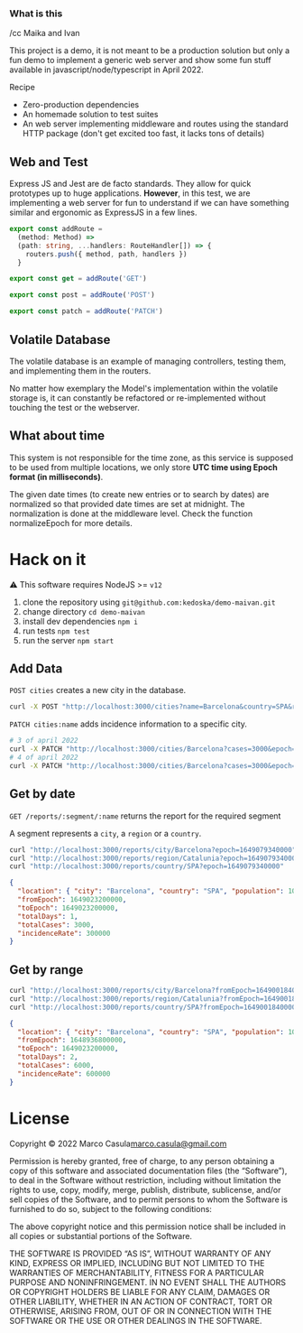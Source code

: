 ### What is this

/cc Maika and Ivan

This project is a demo, it is not meant to be a production solution but only a fun demo to implement a generic web server and show some fun stuff available in javascript/node/typescript in April 2022.

Recipe
- Zero-production dependencies
- An homemade solution to test suites
- An web server implementing middleware and routes using the standard HTTP package (don't get excited too fast, it lacks tons of details) 

## Web and Test

Express JS and Jest are de facto standards. They allow for quick prototypes up to huge applications. **However**, in this test, we are implementing a web server for fun to understand if we can have something similar and ergonomic as ExpressJS in a few lines.

```ts
export const addRoute =
  (method: Method) =>
  (path: string, ...handlers: RouteHandler[]) => {
    routers.push({ method, path, handlers })
  }

export const get = addRoute('GET')

export const post = addRoute('POST')

export const patch = addRoute('PATCH')
```

## Volatile Database

The volatile database is an example of managing controllers, testing them, and implementing them in the routers.

No matter how exemplary the Model's implementation within the volatile storage is, it can constantly be refactored or re-implemented without touching the test or the webserver.


## What about time

This system is not responsible for the time zone, as this service is supposed to be used from multiple locations, we only store **UTC time using Epoch format (in milliseconds)**.<br/>

The given date times (to create new entries or to search by dates) are normalized so that provided date times are set at midnight.
The normalization is done at the middleware level. Check the function normalizeEpoch for more details.


# Hack on it

:warning: This software requires NodeJS >= `v12`

1. clone the repository using `git@github.com:kedoska/demo-maivan.git`
2. change directory `cd demo-maivan`
3. install dev dependencies `npm i`
4. run tests `npm test`
5. run the server `npm start`


## Add Data

`POST cities` creates a new city in the database.

```bash
curl -X POST "http://localhost:3000/cities?name=Barcelona&country=SPA&region=Catalunia&population=1000"
```

`PATCH cities:name` adds incidence information to a specific city.

```bash
# 3 of april 2022
curl -X PATCH "http://localhost:3000/cities/Barcelona?cases=3000&epoch=1649001840000"
# 4 of april 2022
curl -X PATCH "http://localhost:3000/cities/Barcelona?cases=3000&epoch=1649079340000"
```

## Get by date

`GET /reports/:segment/:name` returns the report for the required segment

A segment represents a `city`, a `region` or a `country`.

```bash
curl "http://localhost:3000/reports/city/Barcelona?epoch=1649079340000"
curl "http://localhost:3000/reports/region/Catalunia?epoch=1649079340000"
curl "http://localhost:3000/reports/country/SPA?epoch=1649079340000"
```

```json
{
  "location": { "city": "Barcelona", "country": "SPA", "population": 1000, "region": "Catalunia" },
  "fromEpoch": 1649023200000,
  "toEpoch": 1649023200000,
  "totalDays": 1,
  "totalCases": 3000,
  "incidenceRate": 300000
}
```

## Get by range

```bash
curl "http://localhost:3000/reports/city/Barcelona?fromEpoch=1649001840000&toEpoch=1649079340000"
curl "http://localhost:3000/reports/region/Catalunia?fromEpoch=1649001840000&toEpoch=1649079340000"
curl "http://localhost:3000/reports/country/SPA?fromEpoch=1649001840000&toEpoch=1649079340000"
```

```json
{
  "location": { "city": "Barcelona", "country": "SPA", "population": 1000, "region": "Catalunia" },
  "fromEpoch": 1648936800000,
  "toEpoch": 1649023200000,
  "totalDays": 2,
  "totalCases": 6000,
  "incidenceRate": 600000
}
```

# License

Copyright © 2022 Marco Casula<marco.casula@gmail.com>

Permission is hereby granted, free of charge, to any person obtaining a copy of this software and associated documentation files (the “Software”), to deal in the Software without restriction, including without limitation the rights to use, copy, modify, merge, publish, distribute, sublicense, and/or sell copies of the Software, and to permit persons to whom the Software is furnished to do so, subject to the following conditions:

The above copyright notice and this permission notice shall be included in all copies or substantial portions of the Software.

THE SOFTWARE IS PROVIDED “AS IS”, WITHOUT WARRANTY OF ANY KIND, EXPRESS OR IMPLIED, INCLUDING BUT NOT LIMITED TO THE WARRANTIES OF MERCHANTABILITY, FITNESS FOR A PARTICULAR PURPOSE AND NONINFRINGEMENT. IN NO EVENT SHALL THE AUTHORS OR COPYRIGHT HOLDERS BE LIABLE FOR ANY CLAIM, DAMAGES OR OTHER LIABILITY, WHETHER IN AN ACTION OF CONTRACT, TORT OR OTHERWISE, ARISING FROM, OUT OF OR IN CONNECTION WITH THE SOFTWARE OR THE USE OR OTHER DEALINGS IN THE SOFTWARE.
